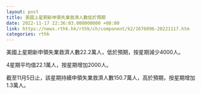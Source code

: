 ```yaml
---
layout: post
title: 美國上星期新申領失業救濟人數低於預期
date: 2022-11-17 22:36:03.000000000 +08:00
link: https://news.rthk.hk/rthk/ch/component/k2/1676096-20221117.htm
categories: rthk
---
```


美國上星期新申領失業救濟人數22.2萬人，低於預期，按星期減少4000人。

4星期平均值22.1萬人，按星期增加2000人。

截至11月5日止，該星期持續申領失業救濟人數150.7萬人，高於預期，按星期增加1.3萬人。
